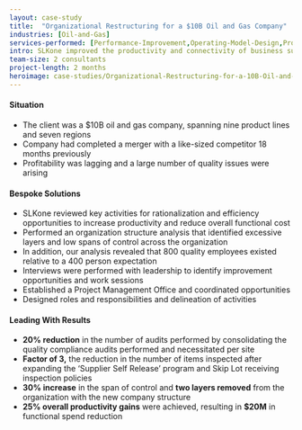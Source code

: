 ```yaml
---
layout: case-study
title:  "Organizational Restructuring for a $10B Oil and Gas Company"
industries: [Oil-and-Gas]
services-performed: [Performance-Improvement,Operating-Model-Design,Process-Design]
intro: SLKone improved the productivity and connectivity of business support functions by designing and aligning departmental structures within the organization
team-size: 2 consultants
project-length: 2 months
heroimage: case-studies/Organizational-Restructuring-for-a-10B-Oil-and-Gas-Company.jpg
---
```


#### Situation
- The client was a $10B oil and gas company, spanning nine product lines and seven regions
- Company had completed a merger with a like-sized competitor 18 months previously
- Profitability was lagging and a large number of quality issues were arising

#### Bespoke Solutions
- SLKone reviewed key activities for rationalization and efficiency opportunities to increase productivity and reduce overall functional cost
- Performed an organization structure analysis that identified excessive layers and low spans of control across the organization
- In addition, our analysis revealed that 800 quality employees existed relative to a 400 person expectation
- Interviews were performed with leadership to identify improvement opportunities and work sessions
- Established a Project Management Office and coordinated opportunities
- Designed roles and responsibilities and delineation of activities

#### Leading With Results
- **20% reduction** in the number of audits performed by consolidating the quality compliance audits performed and necessitated per site
- **Factor of 3,** the reduction in the number of items inspected after expanding the ‘Supplier Self Release’ program and Skip Lot receiving inspection policies
- **30% increase** in the span of control and **two layers removed** from the organization with the new company structure
- **25% overall productivity gains** were achieved, resulting in **$20M** in functional spend reduction

